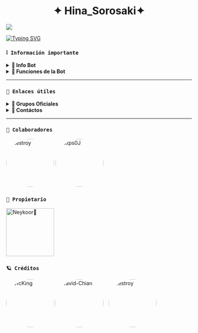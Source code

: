 <h1 align="center">✦ Hina_Sorosaki✦</h1>

 <img src= "https://files.catbox.moe/fkmv0h.jpeg">
    </p>

[![Typing SVG](https://readme-typing-svg.demolab.com?font=Fira+Code&pause=1000&color=8AHina_SorosakiE2&lines=Bienvenid@+a+mi+repositorio;disfruta+de+Hina_Sorosaki+Neykoor)](https://git.io/typing-svg)


### **`❕️ Información importante`**

<details>
 <summary><b> 🧁 Info Bot</b></summary>

* Este proyecto **no está afiliado de ninguna manera** con `WhatsApp`, `Inc. WhatsApp` es una marca registrada de `WhatsApp LLC`, y este bot es un **desarrollo independiente** que **no tiene ninguna relación oficial con la compañía**.
</details>

<details>
 <summary><b> 🍰 Funciones de la Bot</b></summary>

> Bot en desarrollo si presenta alguna falla reportar al creador para darle una solución óptima.

- [x] Interacción con voz y texto
- [x] Configuración de grupo
- [x] antidelete, antilink, antispam, etc
- [x] Bienvenida personalizada
- [x] Juegos, tictactoe, mate, etc
- [x] Chatbot (simsimi)
- [x] Chatbot (autoresponder)
- [x] Crear sticker de image/video/gif/url
- [x] SubBot (Jadibot)
- [x]    Buscador Google
- [x] Juego RPG
- [x] Personalizar imagen del menú
- [x] Descarga de música y video De YT
- [ ] Otros

</details>

---
### **`🔗 Enlaces útiles`**

<details>
 <summary><b> 🍭 Grupos Oficiales </b></summary>

 * Canal Oficial  [`¡Click aquí!`](https://whatsapp.com/channel/0029VazHywx0rGiUAYluYB24)
* Grupo Oficial [`¡Click aquí!`](https://chat.whatsapp.com/H6z7ML8mxAyDMMHtpax67S)
* Comunidad Oficial [`¡Click aquí!`](https://chat.whatsapp.com/Lf5b8iMlbCbEvYlDQC6SgC)
</details>

<details>
<summary><b> 💭 Contáctos</b></summary>

* WhatsApp: [`Aquí`](https:/Wa.me/5216631079388)
* Correo: [`Aquí`](chinquepapa@gmail.com)

</details>

---




### **`🌟 Colaboradores`**

<a href="https://github.com/The-King-Destroy" style="display:inline-block; text-decoration: none;">
    <img src="https://github.com/The-King-Destroy.png" width="130" height="130" alt="destroy" style="border-radius: 50%;"/>
</a>

<a href="https://github.com/https0J" style="display:inline-block; text-decoration: none;">
    <img src="https://github.com/https0J" width="130" height="130" alt="https0J" style="border-radius: 50%;"/>
</a>





### **`👑 Propietario`**
<a
href="https://github.com/Aqua200"><img src="https://github.com/Aqua200.png" width="130" height="130" alt="
Neykoor💜"/></a>

### **`🪐 Créditos`**
<a href="https://github.com/OfcKing" style="display:inline-block; text-decoration: none;">
    <img src="https://github.com/OfcKing.png" width="130" height="130" alt="OfcKing" style="border-radius: 50%;"/>
</a>
<a href="https://github.com/David-Chian" style="display:inline-block; margin-right: 10px; text-decoration: none;">
    <img src="https://github.com/David-Chian.png" width="130" height="130" alt="David-Chian" style="border-radius: 50%;"/>
</a>
<a href="https://github.com/The-King-Destroy" style="display:inline-block; text-decoration: none;">
    <img src="https://github.com/The-King-Destroy.png" width="130" height="130" alt="destroy" style="border-radius: 50%;"/>
</a>
